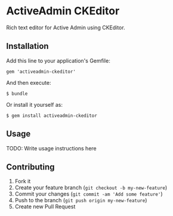 # ActiveAdmin CKEditor

Rich text editor for Active Admin using CKEditor.

## Installation

Add this line to your application's Gemfile:

    gem 'activeadmin-ckeditor'

And then execute:

    $ bundle

Or install it yourself as:

    $ gem install activeadmin-ckeditor

## Usage

TODO: Write usage instructions here

## Contributing

1. Fork it
2. Create your feature branch (`git checkout -b my-new-feature`)
3. Commit your changes (`git commit -am 'Add some feature'`)
4. Push to the branch (`git push origin my-new-feature`)
5. Create new Pull Request

